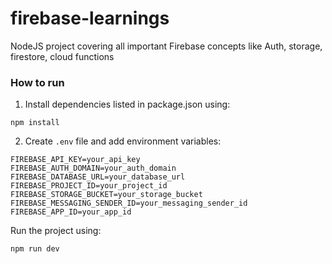 # firebase-learnings
NodeJS project covering all important Firebase concepts like Auth, storage, firestore, cloud functions


### How to run

1. Install dependencies listed in package.json using:
```
npm install
```

2. Create `.env` file and add environment variables:
```
FIREBASE_API_KEY=your_api_key
FIREBASE_AUTH_DOMAIN=your_auth_domain
FIREBASE_DATABASE_URL=your_database_url
FIREBASE_PROJECT_ID=your_project_id
FIREBASE_STORAGE_BUCKET=your_storage_bucket
FIREBASE_MESSAGING_SENDER_ID=your_messaging_sender_id
FIREBASE_APP_ID=your_app_id
```

Run the project using:
```
npm run dev
```
